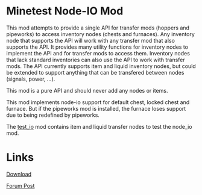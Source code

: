 Minetest Node-IO Mod
==========

This mod attempts to provide a single API for transfer mods (hoppers and pipeworks) to access inventory nodes (chests and furnaces).
Any inventory node that supports the API will work with any transfer mod that also supports the API.
It provides many utility functions for inventory nodes to implement the API and for transfer mods to access them.
Inventory nodes that lack standard inventories can also use the API to work with transfer mods.
The API currently supports item and liquid inventory nodes, but could be extended to support anything that can be transfered between nodes (signals, power, ...).

This mod is a pure API and should never add any nodes or items.

This mod implements node-io support for default chest, locked chest and furnace.
But if the pipeworks mod is installed, the furnace loses support due to being redefined by pipeworks.

The [test_io](https://github.com/auouymous/test_io) mod contains item and liquid transfer nodes to test the node_io mod.



Links
==========

[Download](https://github.com/auouymous/node_io/archive/master.zip)

[Forum Post](https://forum.minetest.net/viewtopic.php?t=20624)
